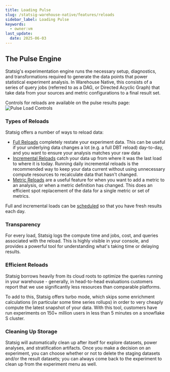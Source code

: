 ```yaml
---
title: Loading Pulse
slug: /statsig-warehouse-native/features/reloads
sidebar_label: Loading Pulse
keywords:
  - owner:vm
last_update:
  date: 2025-06-03
---
```


## The Pulse Engine

Statsig's experimentation engine runs the necessary setup, diagnostics, and transformations required to generate the data points that power statistical experiment analysis. In Warehouse Native, this consists of a series of query jobs (referred to as a DAG, or Directed Acyclic Graph) that take data from your sources and metric configurations to a final result set.

Controls for reloads are available on the pulse results page:
![Pulse Load Controls](https://github.com/statsig-io/docs/assets/102695539/f6c1aa47-8d6e-4b21-96ac-f2281d0d0491)

### Types of Reloads

Statsig offers a number of ways to reload data:

- [Full Reloads](/statsig-warehouse-native/features/full-reloads) completely restate your experiment data. This can be useful if your underlying data changes a lot (e.g. a full DBT reload) day-to-day, and you want to ensure your analysis matches your raw data
- [Incremental Reloads](/statsig-warehouse-native/features/incremental-reloads) catch your data up from where it was the last load to where it is today. Running daily incremental reloads is the recommended way to keep your data current without using unnecessary compute resources to recalculate data that hasn't changed.
- [Metric Reloads](/statsig-warehouse-native/features/metric-reloads) are a useful feature for when you want to add a metric to an analysis, or when a metric definition has changed. This does an efficient spot replacement of the data for a single metric or set of metrics. 

Full and incremental loads can be [scheduled](/statsig-warehouse-native/connecting-your-warehouse/scheduled-reloads/) so that you have fresh results each day.

### Transparency

For every load, Statsig logs the compute time and jobs, cost, and queries associated with the reload. This is highly visible in your console, and provides a powerful tool for understanding what's taking time or delaying results.

### Efficient Reloads

Statsig borrows heavily from its cloud roots to optimize the queries running in your warehouse - generally, in head-to-head evaluations customers report that we use significantly less resources than comparable platforms.

To add to this, Statsig offers turbo mode, which skips some enrichment calculations (in particular some time series rollups) in order to very cheaply compute the latest snapshot of your data. With this tool, customers have run experiments on 150+ million users in less than 5 minutes on a snowflake S cluster.

### Cleaning Up Storage

Statsig will automatically clean up after itself for explore datasets, power analyses, and stratification artifacts. Once you make a decision on an experiment, you can choose whether or not to delete the staging datasets and/or the result datasets; you can always come back to the experiment to clean up from the experiment menu as well.
